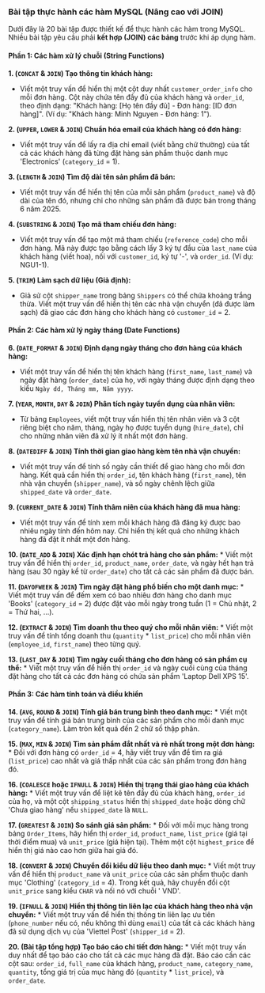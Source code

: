 ### Bài tập thực hành các hàm MySQL (Nâng cao với JOIN)

Dưới đây là 20 bài tập được thiết kế để thực hành các hàm trong MySQL. Nhiều bài tập yêu cầu phải **kết hợp (JOIN) các bảng** trước khi áp dụng hàm.

#### **Phần 1: Các hàm xử lý chuỗi (String Functions)**

**1. (`CONCAT` & `JOIN`) Tạo thông tin khách hàng:**

- Viết một truy vấn để hiển thị một cột duy nhất `customer_order_info` cho mỗi đơn hàng. Cột này chứa tên đầy đủ của khách hàng và `order_id`, theo định dạng: "Khách hàng: [Họ tên đầy đủ] - Đơn hàng: [ID đơn hàng]". (Ví dụ: "Khách hàng: Minh Nguyen - Đơn hàng: 1").
    

**2. (`UPPER`, `LOWER` & `JOIN`) Chuẩn hóa email của khách hàng có đơn hàng:**

- Viết một truy vấn để lấy ra địa chỉ email (viết bằng chữ thường) của tất cả các khách hàng đã từng đặt hàng sản phẩm thuộc danh mục 'Electronics' (`category_id` = 1).
    

**3. (`LENGTH` & `JOIN`) Tìm độ dài tên sản phẩm đã bán:**

- Viết một truy vấn để hiển thị tên của mỗi sản phẩm (`product_name`) và độ dài của tên đó, nhưng chỉ cho những sản phẩm đã được bán trong tháng 6 năm 2025.
    

**4. (`SUBSTRING` & `JOIN`) Tạo mã tham chiếu đơn hàng:**

- Viết một truy vấn để tạo một mã tham chiếu (`reference_code`) cho mỗi đơn hàng. Mã này được tạo bằng cách lấy 3 ký tự đầu của `last_name` của khách hàng (viết hoa), nối với `customer_id`, ký tự '-', và `order_id`. (Ví dụ: NGU1-1).
    

**5. (`TRIM`) Làm sạch dữ liệu (Giả định):**

- Giả sử cột `shipper_name` trong bảng `Shippers` có thể chứa khoảng trắng thừa. Viết một truy vấn để hiển thị tên các nhà vận chuyển (đã được làm sạch) đã giao các đơn hàng cho khách hàng có `customer_id` = 2.
    

#### **Phần 2: Các hàm xử lý ngày tháng (Date Functions)**

**6. (`DATE_FORMAT` & `JOIN`) Định dạng ngày tháng cho đơn hàng của khách hàng:**

- Viết một truy vấn để hiển thị tên khách hàng (`first_name`, `last_name`) và ngày đặt hàng (`order_date`) của họ, với ngày tháng được định dạng theo kiểu `Ngày dd, Tháng mm, Năm yyyy`.
    

**7. (`YEAR`, `MONTH`, `DAY` & `JOIN`) Phân tích ngày tuyển dụng của nhân viên:**

- Từ bảng `Employees`, viết một truy vấn hiển thị tên nhân viên và 3 cột riêng biệt cho năm, tháng, ngày họ được tuyển dụng (`hire_date`), chỉ cho những nhân viên đã xử lý ít nhất một đơn hàng.
    

**8. (`DATEDIFF` & `JOIN`) Tính thời gian giao hàng kèm tên nhà vận chuyển:**

- Viết một truy vấn để tính số ngày cần thiết để giao hàng cho mỗi đơn hàng. Kết quả cần hiển thị `order_id`, tên khách hàng (`first_name`), tên nhà vận chuyển (`shipper_name`), và số ngày chênh lệch giữa `shipped_date` và `order_date`.
    

**9. (`CURRENT_DATE` & `JOIN`) Tính thâm niên của khách hàng đã mua hàng:**

- Viết một truy vấn để tính xem mỗi khách hàng đã đăng ký được bao nhiêu ngày tính đến hôm nay. Chỉ hiển thị kết quả cho những khách hàng đã đặt ít nhất một đơn hàng.
    

**10. (`DATE_ADD` & `JOIN`) Xác định hạn chót trả hàng cho sản phẩm:** * Viết một truy vấn để hiển thị `order_id`, `product_name`, `order_date`, và ngày hết hạn trả hàng (sau 30 ngày kể từ `order_date`) cho tất cả các sản phẩm đã được bán.

**11. (`DAYOFWEEK` & `JOIN`) Tìm ngày đặt hàng phổ biến cho một danh mục:** * Viết một truy vấn để đếm xem có bao nhiêu đơn hàng cho danh mục 'Books' (`category_id` = 2) được đặt vào mỗi ngày trong tuần (1 = Chủ nhật, 2 = Thứ hai, ...).

**12. (`EXTRACT` & `JOIN`) Tìm doanh thu theo quý cho mỗi nhân viên:** * Viết một truy vấn để tính tổng doanh thu (`quantity` * `list_price`) cho mỗi nhân viên (`employee_id`, `first_name`) theo từng quý.

**13. (`LAST_DAY` & `JOIN`) Tìm ngày cuối tháng cho đơn hàng có sản phẩm cụ thể:** * Viết một truy vấn để hiển thị `order_id` và ngày cuối cùng của tháng đặt hàng cho tất cả các đơn hàng có chứa sản phẩm 'Laptop Dell XPS 15'.

#### **Phần 3: Các hàm tính toán và điều khiển**

**14. (`AVG`, `ROUND` & `JOIN`) Tính giá bán trung bình theo danh mục:** * Viết một truy vấn để tính giá bán trung bình của các sản phẩm cho mỗi danh mục (`category_name`). Làm tròn kết quả đến 2 chữ số thập phân.

**15. (`MAX`, `MIN` & `JOIN`) Tìm sản phẩm đắt nhất và rẻ nhất trong một đơn hàng:** * Đối với đơn hàng có `order_id` = 4, hãy viết truy vấn để tìm ra giá (`list_price`) cao nhất và giá thấp nhất của các sản phẩm trong đơn hàng đó.

**16. (`COALESCE` hoặc `IFNULL` & `JOIN`) Hiển thị trạng thái giao hàng của khách hàng:** * Viết một truy vấn để liệt kê tên đầy đủ của khách hàng, `order_id` của họ, và một cột `shipping_status` hiển thị `shipped_date` hoặc dòng chữ 'Chưa giao hàng' nếu `shipped_date` là `NULL`.

**17. (`GREATEST` & `JOIN`) So sánh giá sản phẩm:** * Đối với mỗi mục hàng trong bảng `Order_Items`, hãy hiển thị `order_id`, `product_name`, `list_price` (giá tại thời điểm mua) và `unit_price` (giá hiện tại). Thêm một cột `highest_price` để hiển thị giá nào cao hơn giữa hai giá đó.

**18. (`CONVERT` & `JOIN`) Chuyển đổi kiểu dữ liệu theo danh mục:** * Viết một truy vấn để hiển thị `product_name` và `unit_price` của các sản phẩm thuộc danh mục 'Clothing' (`category_id` = 4). Trong kết quả, hãy chuyển đổi cột `unit_price` sang kiểu `CHAR` và nối nó với chuỗi ' VND'.

**19. (`IFNULL` & `JOIN`) Hiển thị thông tin liên lạc của khách hàng theo nhà vận chuyển:** * Viết một truy vấn để hiển thị thông tin liên lạc ưu tiên (`phone_number` nếu có, nếu không thì dùng `email`) của tất cả các khách hàng đã sử dụng dịch vụ của 'Viettel Post' (`shipper_id` = 2).

**20. (Bài tập tổng hợp) Tạo báo cáo chi tiết đơn hàng:** * Viết một truy vấn duy nhất để tạo báo cáo cho tất cả các mục hàng đã đặt. Báo cáo cần các cột sau: `order_id`, `full_name` của khách hàng, `product_name`, `category_name`, `quantity`, tổng giá trị của mục hàng đó (`quantity` * `list_price`), và `order_date`.